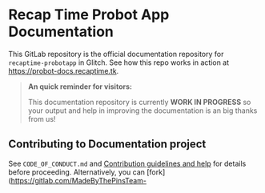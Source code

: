 # Recap Time Probot App Documentation

This GitLab repository is the official documentation repository for `recaptime-probotapp` in Glitch. See how this
repo works in action at <https://probot-docs.recaptime.tk>.

> **An quick reminder for visitors:**
>
> This documentation repository is currently **WORK IN PROGRESS** so your output and help in improving the documentation is an big thanks from us!

## Contributing to Documentation project

See `CODE_OF_CONDUCT.md` and [Contribution guidelines and help](https://probot-docs.recaptime.tk/help/contributon) for details before proceeding. Alternatively, you can [fork](https://gitlab.com/MadeByThePinsTeam-
<!--stackedit_data:
eyJoaXN0b3J5IjpbLTExMjk0NjY2NTNdfQ==
-->